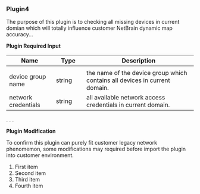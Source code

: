 <h3 id="Plugin4">Plugin4</h3>
The purpose of this plugin is to checking all missing devices in current domian which will totally influence customer NetBrain dynamic map accuracy...

**Plugin Required Input**

|**Name**|**Type**|**Description**|
|------|------|------|
|<img width=100/>|<img width=100/>|<img width=500/>|
|device group name | string  | the name of the device group which contains all devices in current domain. |
|network credentials | string  | all available network access credentials in current domain.  |
.
.
.

**Plugin Modification**

To confirm this plugin can purely fit customer legacy network phenomemon, some modifications may required before import the plugin into customer environment.
<ol>
<li>First item</li>
<li>Second item</li>
<li>Third item</li>
<li>Fourth item</li>
</ol>